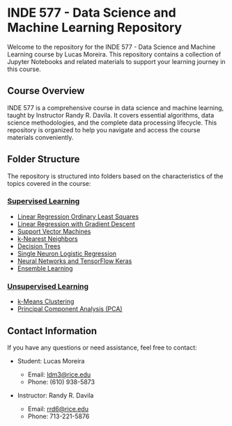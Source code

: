 # INDE 577 - Data Science and Machine Learning Repository

Welcome to the repository for the INDE 577 - Data Science and Machine Learning course by Lucas Moreira. This repository contains a collection of Jupyter Notebooks and related materials to support your learning journey in this course.

## Course Overview

INDE 577 is a comprehensive course in data science and machine learning, taught by Instructor Randy R. Davila. It covers essential algorithms, data science methodologies, and the complete data processing lifecycle. This repository is organized to help you navigate and access the course materials conveniently.

## Folder Structure

The repository is structured into folders based on the characteristics of the topics covered in the course:

### [Supervised Learning](/1_Supervised_Learning/readme.md)

- [Linear Regression Ordinary Least Squares](/1_Supervised_Learning/1_Linear_Regression_OLS/readme.md)
- [Linear Regression with Gradient Descent](/1_Supervised_Learning/2_Linear_Regression_with_Gradient_Descent/readme.md)
- [Support Vector Machines](/1_Supervised_Learning/3_Support_Vector_Machines/readme.md)
- [k-Nearest Neighbors](/1_Supervised_Learning/4_KNN/readme.md)
- [Decision Trees](/1_Supervised_Learning/5_Decision_Trees/readme.md)
- [Single Neuron Logistic Regression](/1_Supervised_Learning/6_Single_Neuron_Logistic_Regression_and_Classification/readme.md)
- [Neural Networks and TensorFlow Keras](/1_Supervised_Learning/7_Neural_Networks_and_TensorFlow_Keras/readme.md)
- [Ensemble Learning](/1_Supervised_Learning/8_Ensemble_Learning/readme.md)

### [Unsupervised Learning](/2_Unsupervised_Learning_and_Dimensionality_Reduction/readme.md)

- [k-Means Clustering](/2_Unsupervised_Learning_and_Dimensionality_Reduction/Unsupervised_Learning_with_Clustering/readme.md)
- [Principal Component Analysis (PCA)](/2_Unsupervised_Learning_and_Dimensionality_Reduction/Principal_Component_Analysis_PCA/readme.md)


## Contact Information

If you have any questions or need assistance, feel free to contact:

- Student: Lucas Moreira
  - Email: ldm3@rice.edu
  - Phone: (610) 938-5873

- Instructor: Randy R. Davila
  - Email: rrd6@rice.edu
  - Phone: 713-221-5876